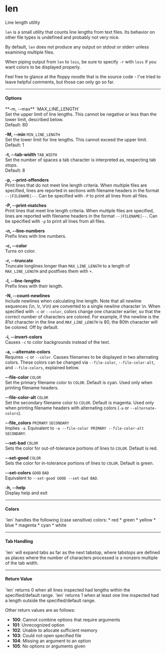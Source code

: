 # len
Line length utility

`len` is a small utility that counts line lengths from text files. Its behavior on other file types is undefined and probably not very nice.

By default, `len` does not produce any output on stdout or stderr unless examining multiple files.

When piping output from `len` to `less`, be sure to specify `-r` with `less` if you want colors to be displayed properly.

Feel free to glance at the floppy noodle that is the source code - I've tried to leave helpful comments, but those can only go so far.

<hr>
<h4>Options</h4>
**-m, --max** `MAX_LINE_LENGTH`<br>
Set the upper limit of line lengths. This cannot be negative or less than the lower limit, described below.<br>
Default: 80

**-M, --min** `MIN_LINE_LENGTH` <br>
Set the lower limit for line lengths. This cannot exceed the upper limit.<br>
Default: 1

**-t, --tab-width** `TAB_WIDTH`<br>
Set the number of spaces a tab character is interpreted as, respecting tab stops.<br>
Default: 8

**-p, --print-offenders**<br>
Print lines that do not meet line length criteria. When multiple files are specified, lines are reported in sections with filename headers in the format `--|FILENAME|--`. Can be specified with `-P` to print all lines from all files.

**-P, --print-matches**<br>
Print lines that meet line length criteria. When multiple files are specified, lines are reported with filename headers in the format `--|FILENAME|--`. Can be specified with `-p` to print all lines from all files.

**-n, --line-numbers**<br>
Prefix lines with line numbers.

**-c, --color**<br>
Turns on color.

**-r, --truncate**<br>
Truncate longlines longer than `MAX_LINE_LENGTH` to a length of `MAX_LINE_LENGTH` and postfixes them with `+`.

**-l, --line-lengths**<br>
Prefix lines with their length.

**-N, --count-newlines**<br>
Include newlines when calculating line length. Note that all newline sequences (\n, \r, \r\n) are converted to a single newline character \n. When specified with `-c` or `--color`, colors change one character earlier, so that the correct number of characters are colored. For example, if the newline is the 81st character in the line and *`MAX_LINE_LENGTH`* is 80, the 80th character will be colored. Off by default.

**-i, --invert-colors**<br>
Causes `-c` to color backgrounds instead of the text.

**-a, --alternate-colors**<br>
Requires `-c` or `--color`. Causes filenames to be displayed in two alternating colors. These colors can be changed via `--file-color`, `--file-color-alt`, and `--file-colors`, explained below.

**--file-color** `COLOR`<br>
Set the primary filename color to `COLOR`. Default is cyan. Used only when printing filename headers.

**--file-color-alt** `COLOR`<br>
Set the secondary filename color to `COLOR`. Default is magenta. Used only when printing filename headers with alternating colors (`-a` or `--alternate-colors`).

**--file_colors** `PRIMARY` `SECONDARY`<br>
Implies `-a`. Equivalent to `-a --file-color PRIMARY --file-color-alt SECONDARY`.

**--set-bad** `COLOR`<br>
Sets the color for out-of-tolerance portions of lines to `COLOR`. Default is red.

**--set-good** `COLOR`<br>
Sets the color for in-tolerance portions of lines to `COLOR`. Default is green.

**--set-colors** `GOOD` `BAD`<br>
Equivalent to `--set-good GOOD --set-bad BAD`.

**-h, --help**<br>
Display help and exit

<hr>
<h4>Colors</h4>
`len` handles the following (case sensitive) colors:
* red
* green
* yellow
* blue
* magenta
* cyan
* white

<hr>
<h4>Tab Handling</h4>
`len` will expand tabs as far as the next tabstop, where tabstops are defined as places where the number of characters processed is a nonzero multiple of the tab width.

<hr>
<h4>Return Value</h4>
`len` returns 0 when all lines inspected had lengths within the specified/default range.
`len` returns 1 when at least one line inspected had a length outside the specified/default range.

Other return values are as follows:
* **100**: Cannot combine options that require arguments
* **101**: Unrecognized option
* **102**: Unable to allocate sufficient memory
* **103**: Could not open specified file
* **104**: Missing an argument to an option
* **105**: No options or arguments given
